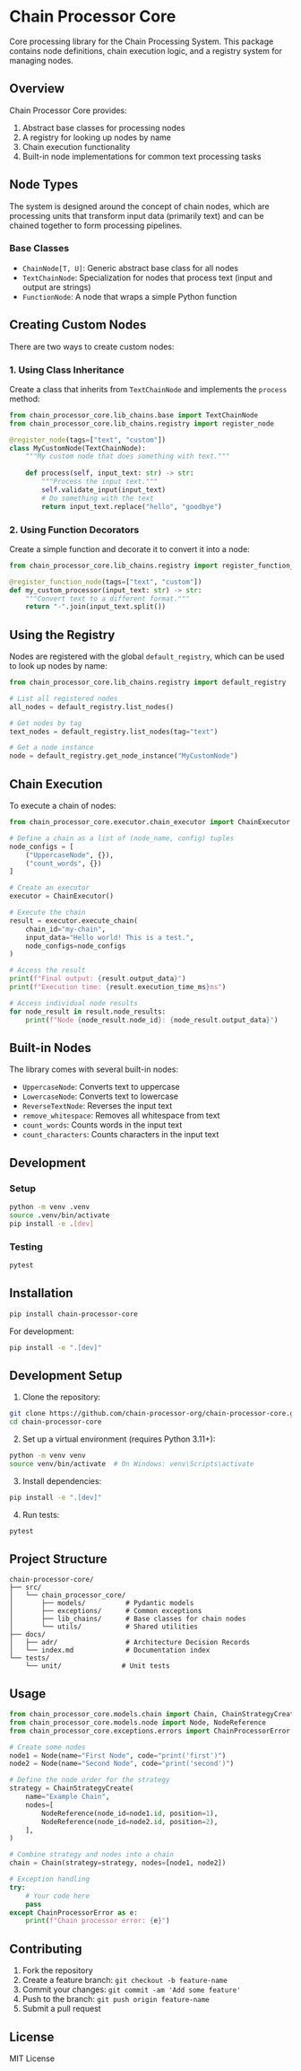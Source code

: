 # Chain Processor Core

Core processing library for the Chain Processing System. This package contains node definitions, chain execution logic, and a registry system for managing nodes.

## Overview

Chain Processor Core provides:

1. Abstract base classes for processing nodes
2. A registry for looking up nodes by name
3. Chain execution functionality
4. Built-in node implementations for common text processing tasks

## Node Types

The system is designed around the concept of chain nodes, which are processing units that transform input data (primarily text) and can be chained together to form processing pipelines.

### Base Classes

- `ChainNode[T, U]`: Generic abstract base class for all nodes
- `TextChainNode`: Specialization for nodes that process text (input and output are strings)
- `FunctionNode`: A node that wraps a simple Python function

## Creating Custom Nodes

There are two ways to create custom nodes:

### 1. Using Class Inheritance

Create a class that inherits from `TextChainNode` and implements the `process` method:

```python
from chain_processor_core.lib_chains.base import TextChainNode
from chain_processor_core.lib_chains.registry import register_node

@register_node(tags=["text", "custom"])
class MyCustomNode(TextChainNode):
    """My custom node that does something with text."""
    
    def process(self, input_text: str) -> str:
        """Process the input text."""
        self.validate_input(input_text)
        # Do something with the text
        return input_text.replace("hello", "goodbye")
```

### 2. Using Function Decorators

Create a simple function and decorate it to convert it into a node:

```python
from chain_processor_core.lib_chains.registry import register_function_node

@register_function_node(tags=["text", "custom"])
def my_custom_processor(input_text: str) -> str:
    """Convert text to a different format."""
    return "-".join(input_text.split())
```

## Using the Registry

Nodes are registered with the global `default_registry`, which can be used to look up nodes by name:

```python
from chain_processor_core.lib_chains.registry import default_registry

# List all registered nodes
all_nodes = default_registry.list_nodes()

# Get nodes by tag
text_nodes = default_registry.list_nodes(tag="text")

# Get a node instance
node = default_registry.get_node_instance("MyCustomNode")
```

## Chain Execution

To execute a chain of nodes:

```python
from chain_processor_core.executor.chain_executor import ChainExecutor

# Define a chain as a list of (node_name, config) tuples
node_configs = [
    ("UppercaseNode", {}),
    ("count_words", {})
]

# Create an executor
executor = ChainExecutor()

# Execute the chain
result = executor.execute_chain(
    chain_id="my-chain",
    input_data="Hello world! This is a test.",
    node_configs=node_configs
)

# Access the result
print(f"Final output: {result.output_data}")
print(f"Execution time: {result.execution_time_ms}ms")

# Access individual node results
for node_result in result.node_results:
    print(f"Node {node_result.node_id}: {node_result.output_data}")
```

## Built-in Nodes

The library comes with several built-in nodes:

- `UppercaseNode`: Converts text to uppercase
- `LowercaseNode`: Converts text to lowercase
- `ReverseTextNode`: Reverses the input text
- `remove_whitespace`: Removes all whitespace from text
- `count_words`: Counts words in the input text
- `count_characters`: Counts characters in the input text

## Development

### Setup

```bash
python -m venv .venv
source .venv/bin/activate
pip install -e .[dev]
```

### Testing

```bash
pytest
```

## Installation

```bash
pip install chain-processor-core
```

For development:

```bash
pip install -e ".[dev]"
```

## Development Setup

1. Clone the repository:

```bash
git clone https://github.com/chain-processor-org/chain-processor-core.git
cd chain-processor-core
```

2. Set up a virtual environment (requires Python 3.11+):

```bash
python -m venv venv
source venv/bin/activate  # On Windows: venv\Scripts\activate
```

3. Install dependencies:

```bash
pip install -e ".[dev]"
```

4. Run tests:

```bash
pytest
```

## Project Structure

```
chain-processor-core/
├── src/
│   └── chain_processor_core/
│       ├── models/          # Pydantic models
│       ├── exceptions/      # Common exceptions
│       ├── lib_chains/      # Base classes for chain nodes
│       └── utils/           # Shared utilities
├── docs/
│   ├── adr/                 # Architecture Decision Records
│   └── index.md             # Documentation index
└── tests/
    └── unit/               # Unit tests
```

## Usage

```python
from chain_processor_core.models.chain import Chain, ChainStrategyCreate
from chain_processor_core.models.node import Node, NodeReference
from chain_processor_core.exceptions.errors import ChainProcessorError

# Create some nodes
node1 = Node(name="First Node", code="print('first')")
node2 = Node(name="Second Node", code="print('second')")

# Define the node order for the strategy
strategy = ChainStrategyCreate(
    name="Example Chain",
    nodes=[
        NodeReference(node_id=node1.id, position=1),
        NodeReference(node_id=node2.id, position=2),
    ],
)

# Combine strategy and nodes into a chain
chain = Chain(strategy=strategy, nodes=[node1, node2])

# Exception handling
try:
    # Your code here
    pass
except ChainProcessorError as e:
    print(f"Chain processor error: {e}")
```

## Contributing

1. Fork the repository
2. Create a feature branch: `git checkout -b feature-name`
3. Commit your changes: `git commit -am 'Add some feature'`
4. Push to the branch: `git push origin feature-name`
5. Submit a pull request

## License

MIT License 
